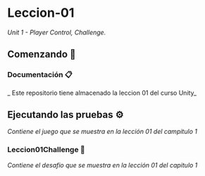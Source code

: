 # Leccion-01
_Unit 1 - Player Control, Challenge._

## Comenzando 🚀
### Documentación 📋

_ Este repositorio tiene almacenado la leccion 01 del curso Unity_

## Ejecutando las pruebas ⚙️

_Contiene el juego que se muestra en la lección 01 del campitulo 1_

### Leccion01Challenge 🔩

_Contiene el desafio que se muestra en la lección 01 del capitulo 1_
